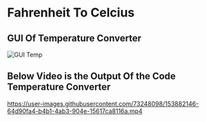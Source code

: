 # Fahrenheit To Celcius

## GUI Of Temperature Converter

![GUI Temp](https://user-images.githubusercontent.com/73248098/153882085-f5292686-a3ca-4a30-a9f9-564760fa6755.png)

## Below Video is the Output Of the Code Temperature Converter

https://user-images.githubusercontent.com/73248098/153882146-64d90fa4-b4b1-4ab3-904e-15617ca8116a.mp4


